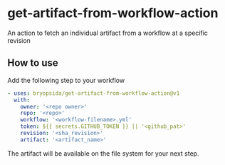 # get-artifact-from-workflow-action
An action to fetch an individual artifact from a workflow at a specific revision

## How to use
Add the following step to your workflow

``` yaml
- uses: bryopsida/get-artifact-from-workflow-action@v1
  with:
    owner: '<repo owner>'
    repo: '<repo>'
    workflow: '<workflow-filename>.yml'
    token: ${{ secrets.GITHUB_TOKEN }} || '<github_pat>'
    revision: '<sha_revision>'
    artifact: '<artifact_name>'
```

The artifact will be available on the file system for your next step.